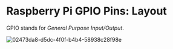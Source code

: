 # Raspberry Pi GPIO Pins: Layout
GPIO stands for _General Purpose Input/Output_.

![02473da8-d5dc-4f0f-b4b4-58938c28f98e](https://github.com/user-attachments/assets/c6f9cfd7-ac42-40bd-8c8c-b4c834bb3e00)

